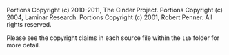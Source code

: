 Portions Copyright (c) 2010-2011, The Cinder Project.
Portions Copyright (c) 2004, Laminar Research.
Portions Copyright (c) 2001, Robert Penner.
All rights reserved.

Please see the copyright claims in each source file within the `lib` folder for more detail.
